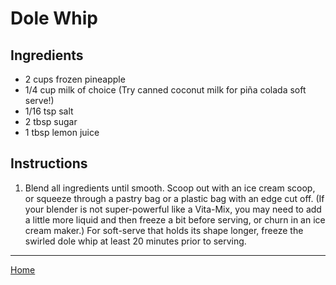# Dole Whip

## Ingredients
- 2 cups frozen pineapple
- 1/4 cup milk of choice (Try canned coconut milk for piña colada soft serve!)
- 1/16 tsp salt
- 2 tbsp sugar
- 1 tbsp lemon juice

## Instructions
1. Blend all ingredients until smooth. Scoop out with an ice cream scoop, or squeeze through a pastry bag or a plastic bag with an edge cut off. (If your blender is not super-powerful like a Vita-Mix, you may need to add a little more liquid and then freeze a bit before serving, or churn in an ice cream maker.) For soft-serve that holds its shape longer, freeze the swirled dole whip at least 20 minutes prior to serving.

---
[Home](../)